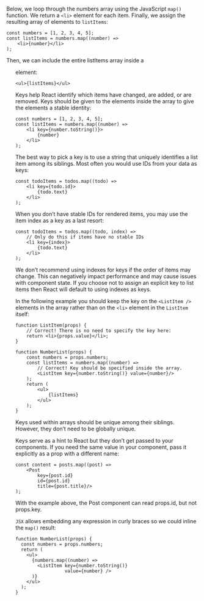 Below, we loop through the numbers array using the JavaScript `map()` function. We return a `<li>` element for each
item. Finally, we assign the resulting array of elements to `listItems`:

```tsx
const numbers = [1, 2, 3, 4, 5];
const listItems = numbers.map((number) =>
    <li>{number}</li>
);
```

Then, we can include the entire listItems array inside a <ul> element:

```tsx
<ul>{listItems}</ul>
```

Keys help React identify which items have changed, are added, or are removed. Keys should be given to the elements
inside the array to give the elements a stable identity:

```tsx
const numbers = [1, 2, 3, 4, 5];
const listItems = numbers.map((number) =>
    <li key={number.toString()}>
        {number}
    </li>
);
```

The best way to pick a key is to use a string that uniquely identifies a list item among its siblings. Most often you
would use IDs from your data as keys:

```tsx
const todoItems = todos.map((todo) =>
    <li key={todo.id}>
        {todo.text}
    </li>
);
```

When you don’t have stable IDs for rendered items, you may use the item index as a key as a last resort:

```tsx
const todoItems = todos.map((todo, index) =>
    // Only do this if items have no stable IDs
    <li key={index}>
        {todo.text}
    </li>
);
```

We don’t recommend using indexes for keys if the order of items may change. This can negatively impact performance and
may cause issues with component state. If you choose not to assign an explicit key to list items then React will default
to using indexes as keys.

In the following example you should keep the key on the `<ListItem />` elements in the array rather than on the `<li>`
element in the `ListItem` itself:

```tsx
function ListItem(props) {
    // Correct! There is no need to specify the key here:
    return <li>{props.value}</li>;
}

function NumberList(props) {
    const numbers = props.numbers;
    const listItems = numbers.map((number) =>
        // Correct! Key should be specified inside the array.
        <ListItem key={number.toString()} value={number}/>
    );
    return (
        <ul>
            {listItems}
        </ul>
    );
}
```

Keys used within arrays should be unique among their siblings. However, they don’t need to be globally unique.

Keys serve as a hint to React but they don’t get passed to your components. If you need the same value in your
component, pass it explicitly as a prop with a different name:

```tsx
const content = posts.map((post) =>
    <Post
        key={post.id}
        id={post.id}
        title={post.title}/>
);
```

With the example above, the Post component can read props.id, but not props.key.

`JSX` allows embedding any expression in curly braces so we could inline the `map()` result:
```tsx
function NumberList(props) {
  const numbers = props.numbers;
  return (
    <ul>
      {numbers.map((number) =>
        <ListItem key={number.toString()}
                  value={number} />
      )}
    </ul>
  );
}
```

